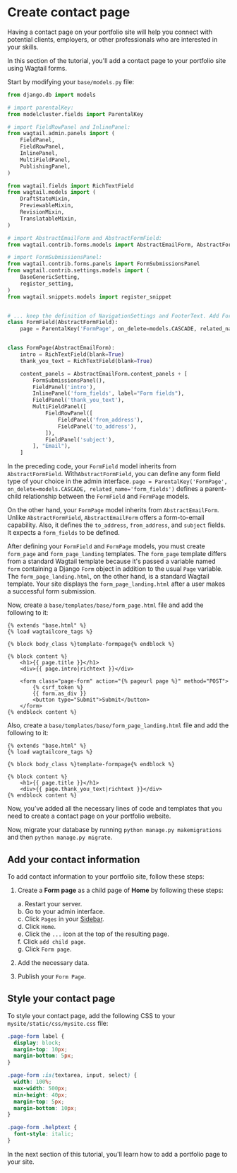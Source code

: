 # Create contact page

Having a contact page on your portfolio site will help you connect with potential clients, employers, or other professionals who are interested in your skills.

In this section of the tutorial, you'll add a contact page to your portfolio site using Wagtail forms.

Start by modifying your `base/models.py` file:

```python
from django.db import models

# import parentalKey:
from modelcluster.fields import ParentalKey

# import FieldRowPanel and InlinePanel:
from wagtail.admin.panels import (
    FieldPanel,
    FieldRowPanel,
    InlinePanel,
    MultiFieldPanel,
    PublishingPanel,
)

from wagtail.fields import RichTextField
from wagtail.models import (
    DraftStateMixin,
    PreviewableMixin,
    RevisionMixin,
    TranslatableMixin,
)

# import AbstractEmailForm and AbstractFormField:
from wagtail.contrib.forms.models import AbstractEmailForm, AbstractFormField

# import FormSubmissionsPanel:
from wagtail.contrib.forms.panels import FormSubmissionsPanel
from wagtail.contrib.settings.models import (
    BaseGenericSetting,
    register_setting,
)
from wagtail.snippets.models import register_snippet


# ... keep the definition of NavigationSettings and FooterText. Add FormField and FormPage:
class FormField(AbstractFormField):
    page = ParentalKey('FormPage', on_delete=models.CASCADE, related_name='form_fields')


class FormPage(AbstractEmailForm):
    intro = RichTextField(blank=True)
    thank_you_text = RichTextField(blank=True)

    content_panels = AbstractEmailForm.content_panels + [
        FormSubmissionsPanel(),
        FieldPanel('intro'),
        InlinePanel('form_fields', label="Form fields"),
        FieldPanel('thank_you_text'),
        MultiFieldPanel([
            FieldRowPanel([
                FieldPanel('from_address'),
                FieldPanel('to_address'),
            ]),
            FieldPanel('subject'),
        ], "Email"),
    ]
```

In the preceding code, your `FormField` model inherits from `AbstractFormField`. With`AbstractFormField`, you can define any form field type of your choice in the admin interface. `page = ParentalKey('FormPage', on_delete=models.CASCADE, related_name='form_fields')` defines a parent-child relationship between the `FormField` and `FormPage` models.

On the other hand, your `FormPage` model inherits from `AbstractEmailForm`. Unlike `AbstractFormField`, `AbstractEmailForm` offers a form-to-email capability. Also, it defines the `to_address`, `from_address`, and `subject` fields. It expects a `form_fields` to be defined.

After defining your `FormField` and `FormPage` models, you must create `form_page` and `form_page_landing` templates. The `form_page` template differs from a standard Wagtail template because it's passed a variable named `form` containing a Django `Form` object in addition to the usual `Page` variable. The `form_page_landing.html`, on the other hand, is a standard Wagtail template. Your site displays the `form_page_landing.html` after a user makes a successful form submission.

Now, create a `base/templates/base/form_page.html` file and add the following to it:

```html+django
{% extends "base.html" %}
{% load wagtailcore_tags %}

{% block body_class %}template-formpage{% endblock %}

{% block content %}
    <h1>{{ page.title }}</h1>
    <div>{{ page.intro|richtext }}</div>

    <form class="page-form" action="{% pageurl page %}" method="POST">
        {% csrf_token %}
        {{ form.as_div }}
        <button type="Submit">Submit</button>
    </form>
{% endblock content %}
```

Also, create a `base/templates/base/form_page_landing.html` file and add the following to it:

```html+django
{% extends "base.html" %}
{% load wagtailcore_tags %}

{% block body_class %}template-formpage{% endblock %}

{% block content %}
    <h1>{{ page.title }}</h1>
    <div>{{ page.thank_you_text|richtext }}</div>
{% endblock content %}
```

Now, you’ve added all the necessary lines of code and templates that you need to create a contact page on your portfolio website.

Now, migrate your database by running `python manage.py makemigrations` and then `python manage.py migrate`.

## Add your contact information

To add contact information to your portfolio site, follow these steps:

1. Create a **Form page** as a child page of **Home** by following these steps:  

    a. Restart your server.  
    b. Go to your admin interface.  
    c. Click `Pages` in your [Sidebar](https://guide.wagtail.org/en-latest/how-to-guides/find-your-way-around/#the-sidebar).  
    d. Click `Home`.  
    e. Click the `...` icon at the top of the resulting page.  
    f. Click `add child page`.  
    g. Click `Form page`.  

2. Add the necessary data.
3. Publish your `Form Page`.

## Style your contact page

To style your contact page, add the following CSS to your `mysite/static/css/mysite.css` file:

```css
.page-form label {
  display: block;
  margin-top: 10px;
  margin-bottom: 5px;
}

.page-form :is(textarea, input, select) {
  width: 100%;
  max-width: 500px;
  min-height: 40px;
  margin-top: 5px;
  margin-bottom: 10px;
}

.page-form .helptext {
  font-style: italic;
}
```

In the next section of this tutorial, you'll learn how to add a portfolio page to your site.

